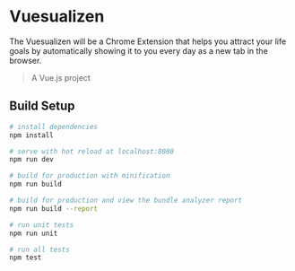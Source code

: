 # Vuesualizen

The Vuesualizen will be a Chrome Extension that helps you attract your life goals by automatically showing it to you every day as a new tab in the browser.

> A Vue.js project

## Build Setup

``` bash
# install dependencies
npm install

# serve with hot reload at localhost:8080
npm run dev

# build for production with minification
npm run build

# build for production and view the bundle analyzer report
npm run build --report

# run unit tests
npm run unit

# run all tests
npm test
```
